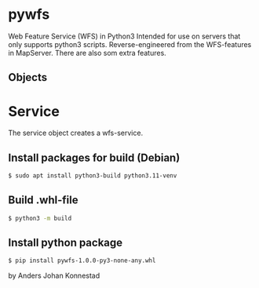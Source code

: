 # pywfs
Web Feature Service (WFS) in Python3
Intended for use on servers that only supports python3 scripts.
Reverse-engineered from the WFS-features in MapServer.
There are also som extra features.

## Objects

# Service
The service object creates a wfs-service.

## Install packages for build (Debian)

```bash
$ sudo apt install python3-build python3.11-venv
```

## Build .whl-file

```bash
$ python3 -m build
```

## Install python package

```bash
$ pip install pywfs-1.0.0-py3-none-any.whl
```
by Anders Johan Konnestad